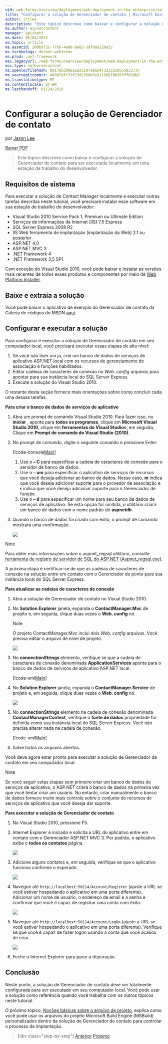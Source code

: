 ```yaml
---
uid: web-forms/overview/deployment/web-deployment-in-the-enterprise/setting-up-the-contact-manager-solution
title: "Configurar a solução de Gerenciador de contato | Microsoft Docs"
author: jrjlee
description: "Este tópico descreve como baixar e configurar a solução de Gerenciador de contato para ser executada localmente em uma estação de trabalho do desenvolvedor."
ms.author: aspnetcontent
manager: wpickett
ms.date: 05/04/2012
ms.topic: article
ms.assetid: 200b973c-776b-4a9b-9e82-39fda6120a52
ms.technology: dotnet-webforms
ms.prod: .net-framework
msc.legacyurl: /web-forms/overview/deployment/web-deployment-in-the-enterprise/setting-up-the-contact-manager-solution
msc.type: authoredcontent
ms.openlocfilehash: b8176b3b8622e21187a91647323322e55582373c
ms.sourcegitcommit: 060879fcf3f73d2366b5c811986f8695fff65db8
ms.translationtype: MT
ms.contentlocale: pt-BR
ms.lasthandoff: 01/24/2018
---
```

<a name="setting-up-the-contact-manager-solution"></a>Configurar a solução de Gerenciador de contato
====================
por [Jason Lee](https://github.com/jrjlee)

[Baixar PDF](https://msdnshared.blob.core.windows.net/media/MSDNBlogsFS/prod.evol.blogs.msdn.com/CommunityServer.Blogs.Components.WeblogFiles/00/00/00/63/56/8130.DeployingWebAppsInEnterpriseScenarios.pdf)

> Este tópico descreve como baixar e configurar a solução de Gerenciador de contato para ser executada localmente em uma estação de trabalho do desenvolvedor.


## <a name="system-requirements"></a>Requisitos de sistema

Para executar a solução de Contact Manager localmente e executar outras tarefas descritas neste tutorial, você precisará instalar esse software em sua estação de trabalho do desenvolvedor:

- Visual Studio 2010 Service Pack 1, Premium ou Ultimate Edition
- Serviços de informações da Internet (IIS) 7.5 Express
- SQL Server Express 2008 R2
- IIS Web ferramenta de implantação (implantação da Web) 2.1 ou posterior
- ASP.NET 4.0
- ASP.NET MVC 3
- .NET Framework 4
- .NET Framework 3,5 SP1

Com exceção do Visual Studio 2010, você pode baixar e instalar as versões mais recentes de todos esses produtos e componentes por meio de [Web Platform Installer](https://go.microsoft.com/?linkid=9805118).

## <a name="download-and-extract-the-solution"></a>Baixe e extraia a solução

Você pode baixar o aplicativo de exemplo do Gerenciador de contato da Galeria de códigos do MSDN [aqui](https://code.msdn.microsoft.com/Deploying-Web-Applications-9d9093c0).

## <a name="configure-and-run-the-solution"></a>Configurar e executar a solução

Para configurar e executar a solução de Gerenciador de contato em seu computador local, você precisará executar essas etapas de alto nível:

1. Se você não tiver um já, crie um banco de dados de serviços de aplicativo ASP.NET local com os recursos de gerenciamento de associação e funções habilitados.
2. Editar cadeias de caracteres de conexão no *Web. config* arquivos para apontar para sua instância local do SQL Server Express.
3. Execute a solução do Visual Studio 2010.

O restante desta seção fornece mais orientações sobre como concluir cada uma dessas tarefas.

**Para criar o banco de dados de serviços de aplicativo**

1. Abra um prompt de comando Visual Studio 2010. Para fazer isso, no **iniciar** , aponte para **todos os programas**, clique em **Microsoft Visual Studio 2010**, clique em **ferramentas do Visual Studio**e, em seguida, Clique em **Prompt de comando do Visual Studio (2010)**.
2. No prompt de comando, digite o seguinte comando e pressione Enter:

    [!code-console[Main](setting-up-the-contact-manager-solution/samples/sample1.cmd)]

    1. Use o **– C** para especificar a cadeia de caracteres de conexão para o servidor de banco de dados.
    2. Use o **– um** para especificar o aplicativo de serviços de recursos que você deseja adicionar ao banco de dados. Nesse caso, **m** indica que você deseja adicionar suporte para o provedor de associação e **r** indica que você deseja adicionar suporte para o Gerenciador de função.
    3. Use o **– d** para especificar um nome para seu banco de dados de serviços de aplicativo. Se esta opção for omitida, o utilitário criará um banco de dados com o nome padrão do **aspnetdb**.
3. Quando o banco de dados foi criado com êxito, o prompt de comando mostrará uma confirmação.

    ![](setting-up-the-contact-manager-solution/_static/image1.png)

> [!NOTE]
> Para obter mais informações sobre o aspnet\_regsql utilitário, consulte [ferramenta de registro de servidor de SQL do ASP.NET (Aspnet\_regsql.exe)](https://msdn.microsoft.com/library/ms229862(v=vs.100).aspx).


A próxima etapa é certificar-se de que as cadeias de caracteres de conexão na solução entre em contato com o Gerenciador de ponto para sua instância local do SQL Server Express.

**Para atualizar as cadeias de caracteres de conexão**

1. Abra a solução de Gerenciador de contato no Visual Studio 2010.
2. No **Solution Explorer** janela, expanda o **ContactManager.Mvc** de projeto e, em seguida, clique duas vezes o **Web. config** nó.

    > [!NOTE]
    > O projeto ContactManager.Mvc inclui dois *Web. config* arquivos. Você precisa editar o arquivo de nível de projeto.

    ![](setting-up-the-contact-manager-solution/_static/image2.png)
3. No **connectionStrings** elemento, verifique se que a cadeia de caracteres de conexão denominada **ApplicationServices** aponta para o banco de dados de serviços de aplicativo ASP.NET local.

    [!code-xml[Main](setting-up-the-contact-manager-solution/samples/sample2.xml)]
4. No **Solution Explorer** janela, expanda o **ContactManager.Service** de projeto e, em seguida, clique duas vezes o **Web. config** nó.

    ![](setting-up-the-contact-manager-solution/_static/image3.png)
5. No **connectionStrings** elemento na cadeia de conexão denominada **ContactManagerContext**, verifique o **fonte de dados** propriedade for definida como sua instância local do SQL Server Express. Você não precisa alterar nada na cadeia de conexão.

    [!code-xml[Main](setting-up-the-contact-manager-solution/samples/sample3.xml)]
6. Salve todos os arquivos abertos.

Você deve agora estar pronto para executar a solução de Gerenciador de contato em seu computador local.

> [!NOTE]
> Se você seguir estas etapas sem primeiro criar um banco de dados de serviços de aplicativo, o ASP.NET criará o banco de dados na primeira vez que você tentar criar um usuário. No entanto, criar manualmente o banco de dados fornece muito mais controle sobre o conjunto de recursos de serviços de aplicativo que você deseja dar suporte.


**Para executar a solução de Gerenciador de contato**

1. No Visual Studio 2010, pressione F5.
2. Internet Explorer é iniciado e solicita a URL do aplicativo entre em contato com o Gerenciador ASP.NET MVC 3. Por padrão, o aplicativo exibe o **todos os contatos** página.

    ![](setting-up-the-contact-manager-solution/_static/image4.png)
3. Adicione alguns contatos e, em seguida, verifique se que o aplicativo funciona conforme o esperado.

    ![](setting-up-the-contact-manager-solution/_static/image5.png)
4. Navegue até `http://localhost:50114/Account/Register` (ajuste a URL se você estiver hospedando o aplicativo em uma porta diferente). Adicionar um nome de usuário, o endereço de email e a senha e confirmar que você é capaz de registrar uma conta com êxito.

    ![](setting-up-the-contact-manager-solution/_static/image6.png)
5. Navegue até `http://localhost:50114/Account/LogOn` (ajuste a URL se você estiver hospedando o aplicativo em uma porta diferente). Verifique se que você é capaz de fazer logon usando a conta que você acabou de criar.

    ![](setting-up-the-contact-manager-solution/_static/image7.png)
6. Feche o Internet Explorer para parar a depuração.

## <a name="conclusion"></a>Conclusão

Neste ponto, a solução de Gerenciador de contato deve ser totalmente configurada para ser executado em seu computador local. Você pode usar a solução como referência quando você trabalha com os outros tópicos neste tutorial.

O próximo tópico, [Noções básicas sobre o arquivo de projeto](understanding-the-project-file.md), explica como você pode usar os arquivos do projeto Microsoft Build Engine (MSBuild) personalizados dentro da solução de Gerenciador de contato para controlar o processo de implantação.

>[!div class="step-by-step"]
[Anterior](the-contact-manager-solution.md)
[Próximo](understanding-the-project-file.md)

